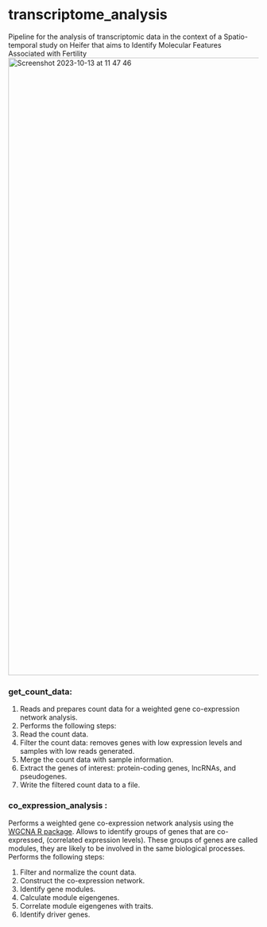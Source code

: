 # transcriptome_analysis
Pipeline for the analysis of transcriptomic data in the context of a Spatio-temporal study on Heifer that aims to Identify Molecular Features Associated with Fertility
<img width="1244" alt="Screenshot 2023-10-13 at 11 47 46" src="https://github.com/ydamergi/transcriptome_analysis/assets/114066873/df5da355-6f61-480a-a895-a5438eed81ef">


### get_count_data: <br>
1. Reads and prepares count data for a weighted gene co-expression network analysis.
2. Performs the following steps:<br>
3. Read the count data. <br>
4. Filter the count data: removes genes with low expression levels and samples with low reads generated.<br>
5. Merge the count data with sample information. <br>
6. Extract the genes of interest: protein-coding genes, lncRNAs, and pseudogenes.<br>
7. Write the filtered count data to a file.<br>

### co_expression_analysis : <br>
Performs a weighted gene co-expression network analysis using the [WGCNA R package](https://cran.r-project.org/web/packages/WGCNA/index.html). Allows to identify groups of genes that are co-expressed, (correlated expression levels). These groups of genes are called modules, they are likely to be involved in the same biological processes.<br>
Performs the following steps:<br>
1. Filter and normalize the count data. <br>
2. Construct the co-expression network.<br>
3. Identify gene modules. <br>
4. Calculate module eigengenes.<br>
5. Correlate module eigengenes with traits.<br>
6. Identify driver genes.<br>
